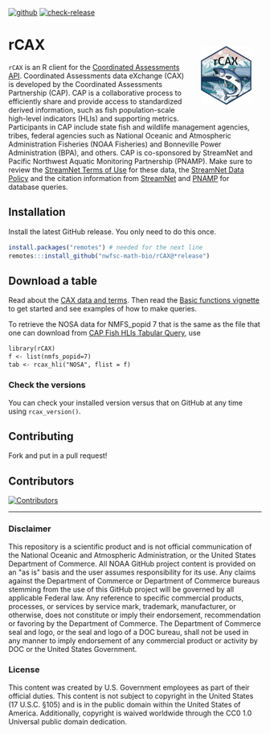 [![github](https://img.shields.io/github/v/release/nwfsc-math-bio/rCAX?color=brightgreen&label=GitHub)](https://github.com/nwfsc-math-bio/rCAX/releases/latest)
[![check-release](https://github.com/nwfsc-math-bio/rCAX/actions/workflows/check-release.yaml/badge.svg)](https://github.com/nwfsc-math-bio/rCAX/actions/workflows/check-release.yaml)

rCAX <img src="man/figures/logo2.png" align="right" width="20%"  hspace="20" vspace="20"/>
========

`rCAX` is an R client for the [Coordinated Assessments API](https://www.streamnet.org/resources/exchange-tools/rest-api-documentation/). Coordinated Assessments data eXchange (CAX) is developed by the Coordinated Assessments Partnership (CAP). CAP is a collaborative process to efficiently share and provide access to standardized derived information, such as fish population-scale high-level indicators (HLIs) and supporting metrics. Participants in CAP include state fish and wildlife management agencies, tribes, federal agencies such as National Oceanic and Atmospheric Administration Fisheries (NOAA Fisheries) and Bonneville Power Administration (BPA), and others. CAP is co-sponsored by StreamNet and Pacific Northwest Aquatic Monitoring Partnership (PNAMP). Make sure to review the [StreamNet Terms of Use](https://nwfsc-math-bio.github.io/rCAX/articles/terms.html) for these data, the [StreamNet Data Policy](https://www.streamnet.org/resources/exchange-tools/data-agreements/) and the citation information from [StreamNet](https://www.streamnet.org/resources/citing-sn/) and [PNAMP](https://www.pnamp.org/project/data-citation-and-attribution) for database queries.

## Installation

Install the latest GitHub release. You only need to do this once.

```r
install.packages("remotes") # needed for the next line
remotes:::install_github("nwfsc-math-bio/rCAX@*release")
```

## Download a table

Read about the [CAX data and terms](https://nwfsc-math-bio.github.io/rCAX/articles/cax.html). Then read the [Basic functions vignette](https://nwfsc-math-bio.github.io/rCAX/articles/basics.html) to get started and see examples of how to make queries.

To retrieve the NOSA data for NMFS_popid 7 that is the same as the file that one can download from [CAP Fish HLIs Tabular Query](https://www.streamnet.org/data/hli/), use

```
library(rCAX)
f <- list(nmfs_popid=7)
tab <- rcax_hli("NOSA", flist = f)
```

### Check the versions

You can check your installed version versus that on GitHub at any time using `rcax_version()`.


## Contributing

Fork and put in a pull request!

## Contributors

[![Contributors](https://contrib.rocks/image?repo=nwfsc-math-bio/rCAX)](https://github.com/nwfsc-math-bio/rCAX/graphs/contributors)


<hr>

### Disclaimer

This repository is a scientific product and is not official communication of the National Oceanic and Atmospheric Administration, or the United States Department of Commerce. All NOAA GitHub project content is provided on an "as is" basis and the user assumes responsibility for its use. Any claims against the Department of Commerce or Department of Commerce bureaus stemming from the use of this GitHub project will be governed by all applicable Federal law. Any reference to specific commercial products, processes, or services by service mark, trademark, manufacturer, or otherwise, does not constitute or imply their endorsement, recommendation or favoring by the Department of Commerce. The Department of Commerce seal and logo, or the seal and logo of a DOC bureau, shall not be used in any manner to imply endorsement of any commercial product or activity by DOC or the United States Government.

### License

This content was created by U.S. Government employees as part of their official duties. This content is not subject to copyright in the United States (17 U.S.C. §105) and is in the public domain within the United States of America. Additionally, copyright is waived worldwide through the CC0 1.0 Universal public domain dedication.




